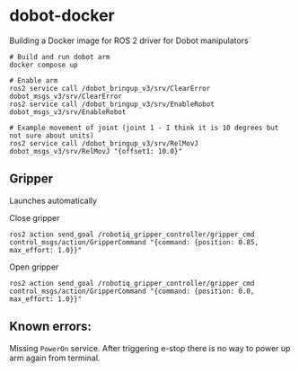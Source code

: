 # dobot-docker
Building a Docker image for ROS 2 driver for Dobot manipulators

```
# Build and run dobot arm
docker compose up

# Enable arm
ros2 service call /dobot_bringup_v3/srv/ClearError dobot_msgs_v3/srv/ClearError
ros2 service call /dobot_bringup_v3/srv/EnableRobot dobot_msgs_v3/srv/EnableRobot

# Example movement of joint (joint 1 - I think it is 10 degrees but not sure about units)
ros2 service call /dobot_bringup_v3/srv/RelMovJ dobot_msgs_v3/srv/RelMovJ "{offset1: 10.0}"
```

## Gripper

Launches automatically

Close gripper

```
ros2 action send_goal /robotiq_gripper_controller/gripper_cmd control_msgs/action/GripperCommand "{command: {position: 0.85, max_effort: 1.0}}"
```

Open gripper

```
ros2 action send_goal /robotiq_gripper_controller/gripper_cmd control_msgs/action/GripperCommand "{command: {position: 0.0, max_effort: 1.0}}"
```

## Known errors:
Missing `PowerOn` service. After triggering e-stop there is no way to power up arm again from terminal.